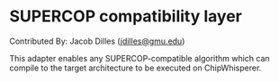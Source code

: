 # SUPERCOP compatibility layer

Contributed By: Jacob Dilles (jdilles@gmu.edu)

This adapter enables any SUPERCOP-compatible algorithm which can compile to
the target architecture to be executed on ChipWhisperer.
